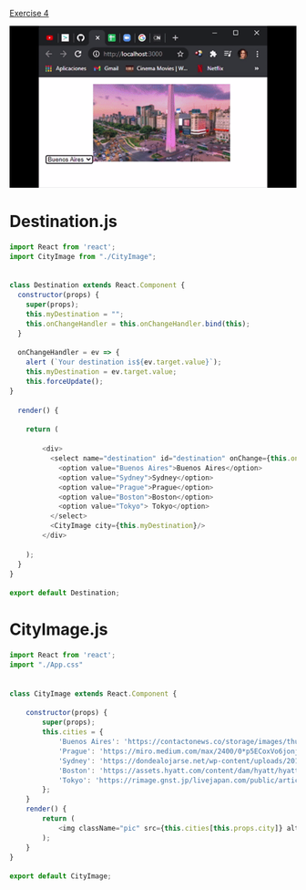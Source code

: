 [Exercise 4](https://books.adalab.es/materiales-front-end-l/modulo-3-react/3_4_eventos_react#ejercicio-4)


![](https://github.com/cvcastano/ejercicios-de-adalab/blob/master/module%203/module-3-lesson-04-events-in-react/module-3-lesson-04-ex-04-see-your-destination/src/mydestination.gif)

# Destination.js
```javaScript
import React from 'react';
import CityImage from "./CityImage";


class Destination extends React.Component {
  constructor(props) {
    super(props);
    this.myDestination = "";
    this.onChangeHandler = this.onChangeHandler.bind(this);
  }

  onChangeHandler = ev => {
    alert (`Your destination is${ev.target.value}`);
    this.myDestination = ev.target.value;
    this.forceUpdate();
}
  
  render() {

    return (

        <div>
          <select name="destination" id="destination" onChange={this.onChangeHandler}>
            <option value="Buenos Aires">Buenos Aires</option>
            <option value="Sydney">Sydney</option>
            <option value="Prague">Prague</option>
            <option value="Boston">Boston</option>
            <option value="Tokyo"> Tokyo</option>
          </select>
          <CityImage city={this.myDestination}/>
        </div>

    );
  }
}

export default Destination;
```
# CityImage.js
```javaScript
import React from 'react';
import "./App.css"


class CityImage extends React.Component {

    constructor(props) {
        super(props);
        this.cities = {
            'Buenos Aires': 'https://contactonews.co/storage/images/thumb-large-Obelisco-Buenos-Aires.jpg',
            'Prague': 'https://miro.medium.com/max/2400/0*p5ECoxVo6jonjbsI',
            'Sydney': 'https://dondealojarse.net/wp-content/uploads/2019/08/dondedormirsydney-1068x712.jpg',
            'Boston': 'https://assets.hyatt.com/content/dam/hyatt/hyattdam/images/2014/09/21/1447/BOSTO-P156-Foggy-Boston-City.jpg/BOSTO-P156-Foggy-Boston-City.16x9.jpg',
            'Tokyo': 'https://rimage.gnst.jp/livejapan.com/public/article/detail/a/00/02/a0002533/img/basic/a0002533_main.jpg?20210122155600&q=80&rw=750&rh=536'
        };
    }
    render() {
        return (
            <img className="pic" src={this.cities[this.props.city]} alt={this.props.city} />
        );
    }
}

export default CityImage;
```




